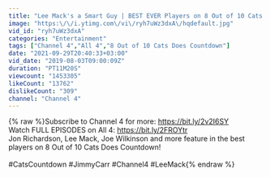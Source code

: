 ```yaml
---
title: "Lee Mack's a Smart Guy | BEST EVER Players on 8 Out of 10 Cats Does Countdown | Part 2"
image: "https:\/\/i.ytimg.com\/vi\/ryh7uWz3dxA\/hqdefault.jpg"
vid_id: "ryh7uWz3dxA"
categories: "Entertainment"
tags: ["Channel 4","All 4","8 Out of 10 Cats Does Countdown"]
date: "2021-09-29T20:40:33+03:00"
vid_date: "2019-08-03T09:00:09Z"
duration: "PT11M20S"
viewcount: "1453305"
likeCount: "13762"
dislikeCount: "309"
channel: "Channel 4"
---
```

{% raw %}Subscribe to Channel 4 for more: <a rel="nofollow" target="blank" href="https://bit.ly/2v2I6SY">https://bit.ly/2v2I6SY</a><br />Watch FULL EPISODES on All 4: <a rel="nofollow" target="blank" href="https://bit.ly/2FROYtr">https://bit.ly/2FROYtr</a><br />Jon Richardson, Lee Mack, Joe Wilkinson and more feature in the best players on 8 Out of 10 Cats Does Countdown!<br /><br />#CatsCountdown #JimmyCarr #Channel4 #LeeMack{% endraw %}
